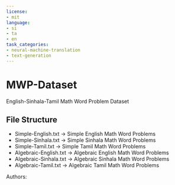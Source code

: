 ```yaml
---
license:
- mit
language: 
- si
- ta
- en
task_categories:
- neural-machine-translation
- text-generation
---
```

# MWP-Dataset
English-Sinhala-Tamil Math Word Problem Dataset
## File Structure

- Simple-English.txt -> Simple English Math Word Problems
- Simple-Sinhala.txt -> Simple Sinhala Math Word Problems
- Simple-Tamil.txt -> Simple Tamil Math Word Problems
- Algebraic-English.txt -> Algebraic English Math Word Problems
- Algebraic-Sinhala.txt -> Algebraic Sinhala Math Word Problems
- Algebraic-Tamil.txt -> Algebraic Tamil Math Word Problems

Authors: 